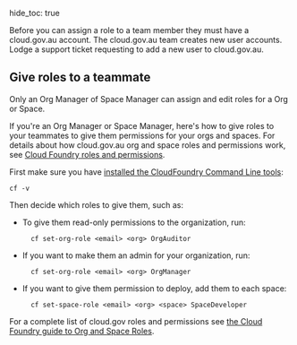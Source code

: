 hide_toc: true

Before you can assign a role to a team member they must have a cloud.gov.au account. The cloud.gov.au team creates new user accounts. Lodge a support ticket requesting to add a new user to cloud.gov.au.

## Give roles to a teammate

Only an Org Manager of Space Manager can assign and edit roles for a Org or Space.

If you're an Org Manager or Space Manager, here's how to give roles to your teammates to give them permissions for your orgs and spaces. For details about how cloud.gov.au org and space roles and permissions work, see [Cloud Foundry roles and permissions](http://docs.cloudfoundry.org/concepts/roles.html#roles).

First make sure you have [installed the CloudFoundry Command Line tools](/getting_started/install_cli/):

```
cf -v
```

Then decide which roles to give them, such as:

* To give them read-only permissions to the organization, run:

        cf set-org-role <email> <org> OrgAuditor

* If you want to make them an admin for your organization, run:

        cf set-org-role <email> <org> OrgManager

* If you want to give them permission to deploy, add them to each space:

        cf set-space-role <email> <org> <space> SpaceDeveloper

For a complete list of cloud.gov roles and permissions see [the Cloud Foundry guide to Org and Space Roles](https://docs.cloudfoundry.org/adminguide/cli-user-management.html#orgs-spaces).
